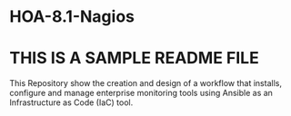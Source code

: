 # HOA-8.1-Nagios

# THIS IS A SAMPLE README FILE
This Repository show the creation and design of a workflow that installs, configure and manage enterprise monitoring tools using Ansible as an Infrastructure as Code (IaC) tool. 
